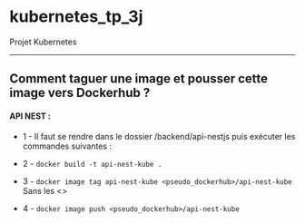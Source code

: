 # kubernetes_tp_3j
Projet Kubernetes

-------

## Comment taguer une image et pousser cette image vers Dockerhub ?

#### API NEST :

* 1 - Il faut se rendre dans le dossier /backend/api-nestjs puis exécuter les commandes suivantes :

* 2 - ```docker build -t api-nest-kube .```

* 3 - ```docker image tag api-nest-kube <pseudo_dockerhub>/api-nest-kube``` Sans les <>

* 4 - ```docker image push <pseudo_dockerhub>/api-nest-kube```